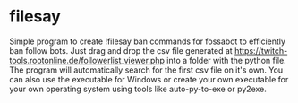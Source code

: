 # filesay

Simple program to create !filesay ban commands for fossabot to efficiently ban follow bots.
Just drag and drop the csv file generated at https://twitch-tools.rootonline.de/followerlist_viewer.php into a folder with the python file. The program will automatically search for the first csv file on it's own.
You can also use the executable for Windows or create your own executable for your own operating system using tools like auto-py-to-exe or py2exe.
